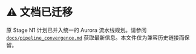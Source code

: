 # ⚠️ 文档已迁移

原 Stage N1 计划已并入统一的 Aurora 流水线规划。请参阅 [`docs/pipeline_convergence.md`](pipeline_convergence.md) 获取最新信息。本文件仅为兼容历史链接而保留。